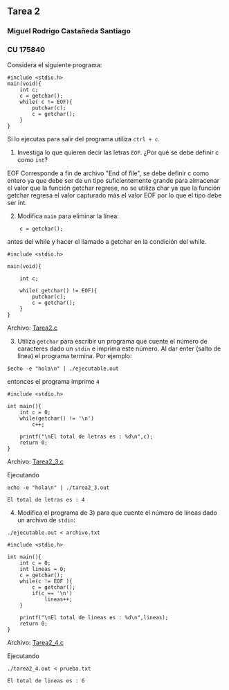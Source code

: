 ## Tarea 2
### Miguel Rodrigo Castañeda Santiago
### CU 175840

Considera el siguiente programa:

```
#include <stdio.h>
main(void){
    int c;
    c = getchar();
    while( c != EOF){
        putchar(c);
        c = getchar();   
    } 
}
```

Si lo ejecutas para salir del programa utiliza `ctrl + c`.

1) Investiga lo que quieren decir las letras `EOF`. ¿Por qué se debe definir c como `int`?

EOF Corresponde a fin de archivo "End of file", se debe definir c como entero ya que
debe ser de un tipo suficientemente grande para almacenar el valor que la función getchar regrese,
no se utiliza char ya que la función getchar regresa el valor capturado más el valor EOF por lo que el tipo debe
ser int.


2) Modifica `main` para eliminar la línea:

```
    c = getchar();
```

antes del while y hacer el llamado a getchar en la condición del while.


```
#include <stdio.h>

main(void){

    int c;

    while( getchar() != EOF){
        putchar(c);
        c = getchar();
    }
}
```
Archivo: [Tarea2.c](Tarea2.c)

3) Utiliza `getchar` para escribir un programa que cuente el número de caracteres dado un `stdin` e imprima este número. Al dar enter (salto de línea) el programa termina. Por ejemplo:

```
$echo -e "hola\n" | ./ejecutable.out
```

entonces el programa imprime `4`


```
#include <stdio.h>

int main(){
    int c = 0;
    while(getchar() != '\n')
        c++;

    printf("\nEl total de letras es : %d\n",c);
    return 0;
}

```
Archivo: [Tarea2_3.c](Tarea2_3.c)

Ejecutando 

```
echo -e "hola\n" | ./tarea2_3.out

El total de letras es : 4
```


4) Modifica el programa de 3) para que cuente el número de líneas dado un archivo de `stdin`:

```
./ejecutable.out < archivo.txt
```

```
#include <stdio.h>

int main(){
    int c = 0;
    int lineas = 0;
    c = getchar();
    while(c != EOF ){
        c = getchar();
        if(c == '\n')
            lineas++;
    }

    printf("\nEl total de lineas es : %d\n",lineas);
    return 0;
}
```
Archivo: [Tarea2_4.c](Tarea2_4.c)

Ejecutando 

```
./tarea2_4.out < prueba.txt

El total de lineas es : 6
```